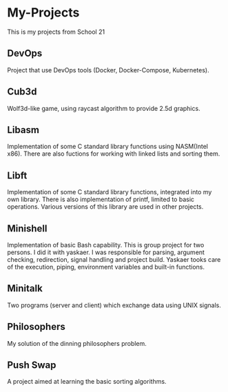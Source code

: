 # My-Projects
This is my projects from School 21
## DevOps
Project  that use DevOps tools (Docker, Docker-Compose, Kubernetes).
## Cub3d
Wolf3d-like game, using raycast algorithm to provide 2.5d graphics.
## Libasm
Implementation of some C standard library functions using NASM(Intel x86). There are also fuctions for working with linked lists and sorting them. 
## Libft
Implementation of some C standard library functions, integrated into my own library. There is also implementation of printf, limited to basic operations. Various versions of this library are used in other projects. 
## Minishell
Implementation of basic Bash capability. This is group project for two persons. I did it with yaskaer. I was responsible for parsing, argument checking, redirection, signal handling and project build. Yaskaer tooks care of the execution, piping, environment variables and built-in functions.
## Minitalk
Two programs (server and client) which exchange data using UNIX signals.
## Philosophers
My solution of the dinning philosophers problem.
## Push Swap
A project aimed at learning the basic sorting algorithms.
